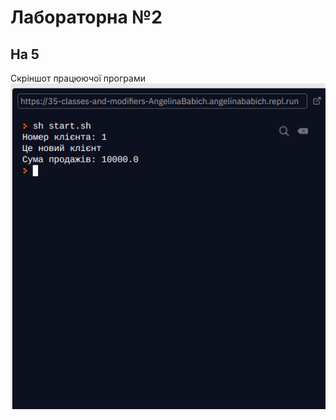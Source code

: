  # Лабораторна №2
 ## На 5
 
 Скріншот працюючої програми 
 ![](images/11.png "Виконані завдання 1-3")
